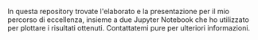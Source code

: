 In questa repository trovate l'elaborato e la presentazione per il mio percorso di eccellenza, insieme a due Jupyter Notebook che ho utilizzato per plottare i risultati ottenuti.
Contattatemi pure per ulteriori informazioni.
